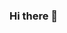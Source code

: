 ### Hi there 👋

<!--
**longhirstseniors2021/longhirstseniors2021** is a ✨ _special_ ✨ repository because its `README.md` (this file) appears on your GitHub profile.

info
-->
